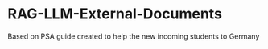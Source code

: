 # RAG-LLM-External-Documents
Based on PSA guide created to help the new incoming students to Germany
